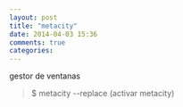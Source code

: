 ```yaml
---
layout: post
title: "metacity"
date: 2014-04-03 15:36
comments: true
categories: 
---
```

gestor de ventanas

>$ metacity --replace (activar metacity)

